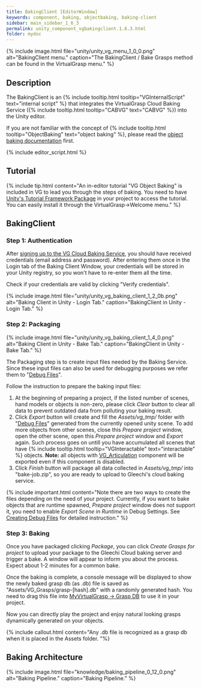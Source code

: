 ```yaml
---
title: BakingClient [EditorWindow]
keywords: component, baking, objectbaking, baking-client
sidebar: main_sidebar_1_6_3
permalink: unity_component_vgbakingclient.1.6.3.html
folder: mydoc
---
```


{% include image.html file="unity/unity_vg_menu_1_0_0.png" alt="BakingClient menu." caption="The BakingClient / Bake Grasps method can be found in the VirtualGrasp menu." %}

## Description

The BakingClient is an {% include tooltip.html tooltip="VGInternalScript" text="internal script" %} that integrates the VirtualGrasp Cloud Baking Service ({% include tooltip.html tooltip="CABVG" text="CABVG" %}) into the Unity editor. 

If you are not familiar with the concept of {% include tooltip.html tooltip="ObjectBaking" text="object baking" %}, please read the [object baking documentation](object_baking.1.6.3.html) first.

{% include editor_script.html %}

## Tutorial

{% include tip.html content="An in-editor tutorial \"VG Object Baking\" is included in VG to lead you through the steps of baking. You need to have [Unity's Tutorial Framework Package](https://docs.unity3d.com/Packages/com.unity.learn.iet-framework@3.1/manual/index.html) in your project to access the tutorial. You can easily install it through the VirtualGrasp->Welcome menu." %}

## BakingClient

<!--{% include warning.html content="CABVG is currently ongoing maintenance and an upgrade to version 2.0. It is therefore not available and the documentation below deprecated." %}-->

### Step 1: Authentication

After [signing up to the VG Cloud Baking Service](https://www.virtualgrasp.com/download), you should have received credentials (email address and password). After entering them once in the Login tab of the Baking Client Window, your credentials will be stored in your Unity registry, so you won't have to re-enter them all the time.

Check if your credentials are valid by clicking "Verify credentials".

{% include image.html file="unity/unity_vg_baking_client_1_2_0b.png" alt="Baking Client in Unity - Login Tab." caption="BakingClient in Unity - Login Tab." %}

### Step 2: Packaging

{% include image.html file="unity/unity_vg_baking_client_1_4_0.png" alt="Baking Client in Unity - Bake Tab." caption="BakingClient in Unity - Bake Tab." %}

The Packaging step is to create input files needed by the Baking Service. Since these input files can also be used for debugging purposes we refer them to "[Debug Files](debug_files.1.6.3.html#debug-files-content)". 

Follow the instruction to prepare the baking input files:
1. At the beginning of preparing a project, if the listed number of scenes, hand models or objects is non-zero, please click _Clear_ button to clear all data to prevent outdated data from polluting your baking result. 
2. Click _Export_ button will create and fill the _Assets/vg_tmp/_ folder with "[Debug Files](debug_files.1.6.3.html#debug-files-content)" generated from the currently opened unity scene. To add more objects from other scenes, close this _Prepare project_ window, open the other scene, open this _Prepare project_ window and _Export_ again. Such process goes on untill you have accumulated all scenes that have {% include tooltip.html tooltip="VGInteractable" text="interactable" %} objects. **Note:** all objects with [VG_Articulation](unity_component_vgarticulation.1.6.3.html) component will be exported even if this component is disabled.
3. Click _Finish_ button will package all data collected in _Assets/vg_tmp/_ into "bake-job.zip", so you are ready to upload to Gleechi's cloud baking service. 

{% include important.html content="Note there are two ways to create the files depending on the need of your project. Currently, if you want to bake objects that are runtime spawned, _Prepare project_ window does not support it, you need to enable _Export Scene in Runtime_ in Debug Settings. See [Creating Debug Files](debug_files.1.6.3.html#creating-debug-files) for detailed instruction." %}

### Step 3: Baking

Once you have packaged clicking _Package_, you can click _Create Grasps for project_ to upload your package to the Gleechi Cloud baking server and trigger a bake. 
A window will appear to inform you about the process. Expect about 1-2 minutes for a common bake. 

Once the baking is complete, a console message will be displayed to show the newly baked grasp db (as .db) file is saved as "Assets/VG_Grasps/grasp-[hash].db" with a randomly generated hash. You need to drag this file into [MyVirtualGrasp -> Grasp DB](unity_component_myvirtualgrasp.1.6.3.html#grasp-db) to use it in your project.

Now you can directly play the project and enjoy natural looking grasps dynamically generated on your objects.

{% include callout.html content="Any .db file is recognized as a grasp db when it is placed in the Assets folder. "%}

## Baking Architecture

{% include image.html file="knowledge/baking_pipeline_0_12_0.png" alt="Baking Pipeline." caption="Baking Pipeline." %}
